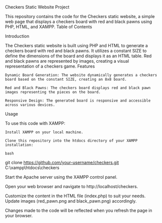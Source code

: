 Checkers Static Website Project 

This repository contains the code for the Checkers static website, a simple web page that displays a checkers board with red and black pawns using PHP, HTML, and XAMPP.
Table of Contents

Introduction

The Checkers static website is built using PHP and HTML to generate a checkers board with red and black pawns. It utilizes a constant SIZE to define the dimensions of the board and displays it as an HTML table. Red and black pawns are represented by images, creating a visual representation of a checkers game.
Features

    Dynamic Board Generation: The website dynamically generates a checkers board based on the constant SIZE, creating an 8x8 board.

    Red and Black Pawns: The checkers board displays red and black pawn images representing the pieces on the board.

    Responsive Design: The generated board is responsive and accessible across various devices.

Usage

To use this code with XAMPP:

    Install XAMPP on your local machine.

    Clone this repository into the htdocs directory of your XAMPP installation:

    bash

git clone https://github.com/your-username/checkers.git C:\xampp\htdocs\checkers

Start the Apache server using the XAMPP control panel.

Open your web browser and navigate to http://localhost/checkers.

Customize the content in the HTML file (index.php) to suit your needs. Update images (red_pawn.png and black_pawn.png) accordingly.

Changes made to the code will be reflected when you refresh the page in your browser.
